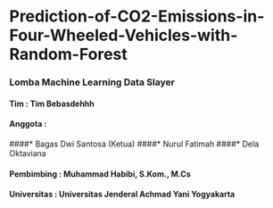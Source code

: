 # Prediction-of-CO2-Emissions-in-Four-Wheeled-Vehicles-with-Random-Forest

### Lomba Machine Learning Data Slayer
#### Tim : Tim Bebasdehhh
#### Anggota :
####*   Bagas Dwi Santosa (Ketua)
####*   Nurul Fatimah
####*   Dela Oktaviana

#### Pembimbing : Muhammad Habibi, S.Kom., M.Cs
#### Universitas : Universitas Jenderal Achmad Yani Yogyakarta
